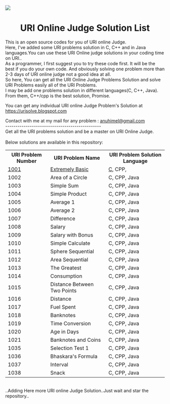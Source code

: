 <img src="https://dka575ofm4ao0.cloudfront.net/pages-transactional_logos/retina/9144/Rl1qxNZhT5u7Bii1tesO">
<h1 align="center">URI Online Judge Solution List</h1>
This is an open source codes for you of URI online Judge.<br/>
Here, I've added some URI problems solution in C, C++ and in Java languages.You can use these URI Online judge solutions in your coding time on URI..<br />
As a programmer, I first suggest you to try these code first. It will be the best if you do your own code. And obviously solving one problem more than 2-3 days of URI online judge not a good idea at all.
<br />
So here, You can get all the URI Online Judge Problems Solution and solve URI Problems easily all of the URI Problems. <br />
I may be add one problems solution in different languages(C, C++, Java). From them, C++/cpp is the best solution, Promise.<br />

You can get any individual URI online Judge Problem's Solution at https://urisolve.blogspot.com<br />

Contact with me at my mail for any problem : anuhimel@gmail.com <br />
-----------------------------------------------<br />
Get all the URI problems solution and be a master on URI Online Judge.<br /><br />
Below solutions are available in this repository:<br />

<table class="table table-responsive">

<tr>
<th>URI Problem Number</th>
<th>URI Problem Name </th>
<th>URI Problem Solution Language</th>
</tr>


<tr>
<td><a href="https://github.com/HimelAhmed/URI-Online-Judge-Solutions/blob/master/All%20Codes/URI_1001.c">1001</a></td>
<td><a href="https://github.com/HimelAhmed/URI-Online-Judge-Solutions/blob/master/All%20Codes/URI_1001.c">Extremely Basic</a></td>
<td><a href="https://github.com/HimelAhmed/URI-Online-Judge-Solutions/blob/master/All%20Codes/URI_1001.c">C</a>, CPP, </td>
</tr>

<tr>
<td>1002</td>
<td>Area of a Circle</td>
<td>C, CPP, Java</td>
</tr>

<tr>
<td>1003</td>
<td>Simple Sum</td>
<td>C, CPP, Java</td>
</tr>

<tr>
<td>1004</td>
<td>Simple Product</td>
<td>C, CPP, Java</td>
</tr>

<tr>
<td>1005</td>
<td>Average 1</td>
<td>C, CPP, Java</td>
</tr>

<tr>
<td>1006</td>
<td>Average 2</td>
<td>C, CPP, Java</td>
</tr>


<tr>
<td>1007</td>
<td>Difference</td>
<td>C, CPP, Java</td>
</tr>


<tr>
<td>1008</td>
<td>Salary</td>
<td>C, CPP, Java</td>
</tr>


<tr>
<td>1009</td>
<td>Salary with Bonus</td>
<td>C, CPP, Java</td>
</tr>

<tr>
<td>1010</td>
<td>Simple Calculate</td>
<td>C, CPP, Java</td>
</tr>

<tr>
<td>1011</td>
<td>Sphere	Sequential</td>
<td>C, CPP, Java</td>
</tr>

<tr>
<td>1012</td>
<td>Area	Sequential</td>
<td>C, CPP, Java</td>
</tr>

<tr>
<td>1013</td>
<td>The Greatest</td>
<td>C, CPP, Java</td>
</tr>

<tr>
<td>1014</td>
<td>Consumption</td>
<td>C, CPP, Java</td>
</tr>

<tr>
<td>1015</td>
<td>Distance Between Two Points</td>
<td>C, CPP, Java</td>
</tr>

<tr>
<td>1016</td>
<td>Distance</td>
<td>C, CPP, Java</td>
</tr>

<tr>
<td>1017</td>
<td>Fuel Spent</td>
<td>C, CPP, Java</td>
</tr>

<tr>
<td>1018</td>
<td>Banknotes</td>
<td>C, CPP, Java</td>
</tr>

<tr>
<td>1019</td>
<td>Time Conversion</td>
<td>C, CPP, Java</td>
</tr>

<tr>
<td>1020</td>
<td>Age in Days</td>
<td>C, CPP, Java</td>
</tr>

<tr>
<td>1021</td>
<td>Banknotes and Coins</td>
<td>C, CPP, Java</td>
</tr>

<tr>
<td>1035</td>
<td>Selection Test 1</td>
<td>C, CPP, Java</td>
</tr>

<tr>
<td>1036</td>
<td>Bhaskara's Formula</td>
<td>C, CPP, Java</td>
</tr>

<tr>
<td>1037</td>
<td>Interval</td>
<td>C, CPP, Java</td>
</tr>

<tr>
<td>1038</td>
<td>Snack</td>
<td>C, CPP, Java</td>
</tr>
</table>
<br />..Adding Here more URI online Judge Solution..Just wait and star the repository..

